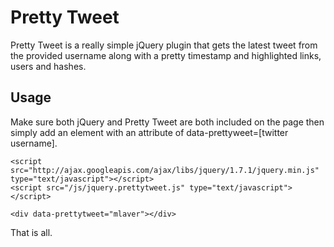Pretty Tweet
============

Pretty Tweet is a really simple jQuery plugin that gets the latest tweet from
the provided username along with a pretty timestamp and highlighted links, users and hashes.

Usage
-----

Make sure both jQuery and Pretty Tweet are both included on the page then simply 
add an element with an attribute of data-prettyweet=[twitter username].

    <script src="http://ajax.googleapis.com/ajax/libs/jquery/1.7.1/jquery.min.js" type="text/javascript"></script>
    <script src="/js/jquery.prettytweet.js" type="text/javascript"></script>
    
    <div data-prettytweet="mlaver"></div>
    
That is all.